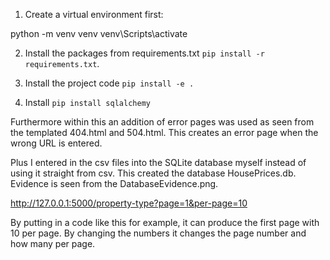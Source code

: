 1. Create a virtual environment first:

python -m venv venv
venv\Scripts\activate

2. Install the packages from requirements.txt `pip install -r requirements.txt`.

3. Install the project code `pip install -e .`

4. Install `pip install sqlalchemy`

Furthermore within this an addition of error pages was used as seen from the templated 404.html and 504.html. This creates an error page when the wrong URL is entered.

Plus I entered in the csv files into the SQLite database myself instead of using it straight from csv. This created the database HousePrices.db. Evidence is seen from the DatabaseEvidence.png.

http://127.0.0.1:5000/property-type?page=1&per-page=10

By putting in a code like this for example, it can produce the first page with 10 per page. By changing the numbers it changes the page number and how many per page.